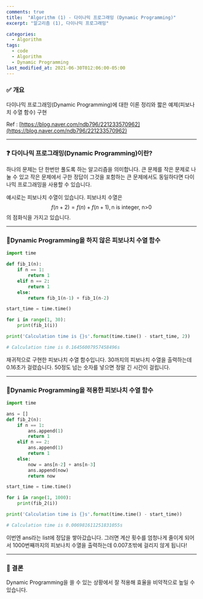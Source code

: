 ```yaml
---
comments: true
title:  "Algorithm (1) - 다이나믹 프로그래밍 (Dynamic Programming)"
excerpt: "알고리즘 (1), 다이나믹 프로그래밍"

categories:
  - Algorithm
tags:
  - code
  - Algorithm
  - Dynamic Programming
last_modified_at: 2021-06-30T012:06:00-05:00
---
```


### ✅ 개요

 다이나믹 프로그래밍(Dynamic Programming)에 대한 이론 정리와 짧은 예제(피보나치 수열 함수) 구현

Ref : [https://blog.naver.com/ndb796/221233570962](https://blog.naver.com/ndb796/221233570962)

---

### ❓ 다이나믹 프로그래밍(Dynamic Programming)이란?

  하나의 문제는 단 한번만 풀도록 하는 알고리즘을 의미합니다. 큰 문제를 작은 문제로 나눌 수 있고 작은 문제에서 구한 정답이 그것을 포함하는 큰 문제에서도 동일하다면 다이나믹 프로그래밍을 사용할 수 있습니다.

 예시로는 피보나치 수열이 있습니다. 피보나치 수열은
$$
f(n+2) = f(n) +f(n+1), \text{n is integer, n>0} 
$$
의 점화식을 가지고 있습니다.

---

### 🚩Dynamic Programming을 하지 않은 피보나치 수열 함수

```python
import time

def fib_1(n):
    if n == 1:
        return 1
    elif n == 2:
        return 1
    else:
        return fib_1(n-1) + fib_1(n-2)

start_time = time.time()

for i in range(1, 30):
    print(fib_1(i))

print('Calculation time is {}s'.format(time.time() - start_time, 2))

# Calculation time is 0.16456007957458496s


```

재귀적으로 구현한 피보나치 수열 함수입니다. 30까지의 피보나치 수열을 출력하는데 0.16초가 걸렸습니다. 50정도 넘는 숫자를 넣으면 정말 긴 시간이 걸립니다.

---

### 🚩Dynamic Programming을 적용한 피보나치 수열 함수

```python
import time

ans = []
def fib_2(n):
    if n == 1:
        ans.append(1)
        return 1
    elif n == 2:
        ans.append(1)
        return 1
    else:
        now = ans[n-2] + ans[n-3]
        ans.append(now)
        return now

start_time = time.time()

for i in range(1, 1000):
    print(fib_2(i))

print('Calculation time is {}s'.format(time.time() - start_time))

# Calculation time is 0.006981611251831055s
```

이번엔 ans라는 list에 정답을 쌓아갔습니다. 그러면 계산 횟수를 엄청나게 줄이게 되어서 1000번째까지의 피보나치 수열을 출력하는데 0.007초밖에 걸리지 않게 됩니다!

---

### 🚩 결론

 Dynamic Programming을 쓸 수 있는 상황에서 잘 적용해 효율을 비약적으로 높일 수 있습니다.